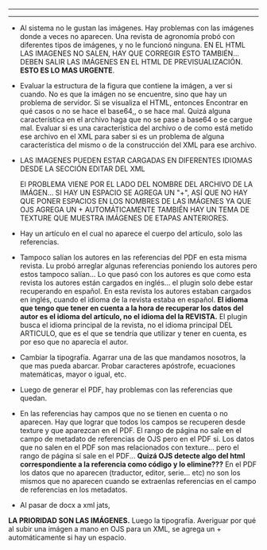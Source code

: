 
---
---

- Al sistema no le gustan las imágenes. Hay problemas con las imágenes donde a veces no aparecen. Una revista de agronomía probó con diferentes tipos de imágenes, y no le funcionó ninguna.
  EN EL HTML LAS IMAGENES NO SALEN, HAY QUE CORREGIR ESTO TAMBIÉN... DEBEN SALIR LAS IMÁGENES EN EL HTML DE PREVISUALIZACIÓN.
  **ESTO ES LO MAS URGENTE**.
- Evaluar la estructura de la figura que contiene la imágen, a ver si cuando. 
  No es que la imágen no se encuentre, sino que hay un problema de servidor.  Si se visualiza el HTML, entonces 
  Encontrar en qué casos o no se hace el base64,, o se hace mal. Quizá alguna característica en el archivo haga que no se pase a base64 o se cargue mal.
  Evaluar si es una característica del archivo o de como está metido ese archivo en el XML para saber si es un problema de alguna característica del mismo o de la construcción del XML para ese archivo.
- LAS IMAGENES PUEDEN ESTAR CARGADAS EN DIFERENTES IDIOMAS DESDE LA SECCIÓN EDITAR DEL XML
  
  El PROBLEMA VIENE POR EL LADO DEL NOMBRE DEL ARCHIVO DE LA IMÁGEN... SI HAY UN ESPACIO SE AGREGA UN "+", ASÍ QUE NO HAY QUE PONER ESPACIOS EN LOS NOMBRES DE LAS IMÁGENES YA QUE OJS AGREGA UN + AUTOMÁTICAMENTE
  TAMBIÉN HAY UN TEMA DE TEXTURE QUE MUESTRA IMÁGENES DE ETAPAS ANTERIORES.
  
- Hay un artículo en el cual no aparece el cuerpo del artículo, solo las referencias.

- Tampoco salían los autores en las referencias del PDF en esta misma revista. Lu probó arreglar algunas referencias poniendo los autores pero estos tampoco salían... 
  Lo que pasó con los autores es que como esta revista los autores están cargados en inglés... el plugin solo debe estar recuperando en español. En esta revista los autores estaban cargados en inglés, cuando el idioma de la revista estaba en español.
  **El idioma que tengo que tener en cuenta a la hora de recuperar los datos del autor es el idioma del artículo, no el idioma del la REVISTA.**
  El plugin busca el idioma principal de la revista, no el idioma principal DEL ARTICULO, que es el que se tendría que utilizar y tener en cuenta, es por eso que no aparecía el autor.

- Cambiar la tipografía. Agarrar una de las que mandamos nosotros, la que mas pueda abarcar. Probar caracteres apóstrofe, ecuaciones matemáticas, mayor o igual, etc.

- Luego de generar el PDF, hay problemas con las referencias que quedan. 

- En las referencias hay campos que no se tienen en cuenta o no aparecen. Hay que lograr que todos los campos se recuperen desde texture y que aparezcan en el PDF. El rango de página no sale en el campo de metadato de referencias de OJS pero en el PDF si.
  Los datos que no salen en el PDF son mas relacionados con texture... pero el rango de página sí sale en el PDF... 
  **Quizá OJS detecte algo del html correspondiente a la referencia como código y lo elimine???**
  En el PDF los datos que no aparecen (traductor, editor, serie... etc) no son los mismos que no aparecen cuando se extraenlas referencias en el campo de referencias en los metadatos.

-  Al pasar de docx a xml jats, 

**LA PRIORIDAD SON LAS IMÁGENES.** Luego la tipografía.
Averiguar por qué al subir una imágen a mano en OJS para un XML, se agrega un + automáticamente si hay un espacio.